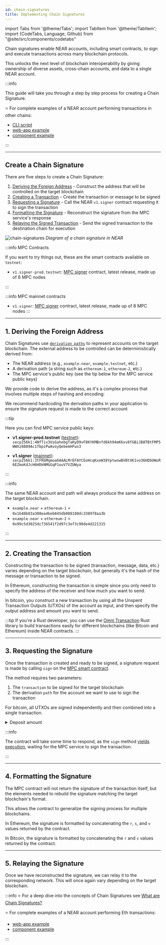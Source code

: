 ```yaml
---
id: chain-signatures
title: Implementing Chain Signatures
---
```


import Tabs from '@theme/Tabs';
import TabItem from '@theme/TabItem';
import {CodeTabs, Language, Github} from "@site/src/components/codetabs"

Chain signatures enable NEAR accounts, including smart contracts, to sign and execute transactions across many blockchain protocols.

This unlocks the next level of blockchain interoperability by giving ownership of diverse assets, cross-chain accounts, and data to a single NEAR account.

:::info

This guide will take you through a step by step process for creating a Chain Signature.

⭐️ For complete examples of a NEAR account performing transactions in other chains:

- [CLI script](https://github.com/mattlockyer/mpc-script)
- [web-app example](https://github.com/near-examples/near-multichain)
- [component example](https://test.near.social/bot.testnet/widget/chainsig-sign-eth-tx)

:::

---

## Create a Chain Signature

There are five steps to create a Chain Signature:

1. [Deriving the Foreign Address](#1-deriving-the-foreign-address) - Construct the address that will be controlled on the target blockchain
2. [Creating a Transaction](#2-creating-the-transaction) - Create the transaction or message to be signed
3. [Requesting a Signature](#3-requesting-the-signature) - Call the NEAR `v1.signer` contract requesting it to sign the transaction
4. [Formatting the Signature](#4-formatting-the-signature) - Reconstruct the signature from the MPC service's response
5. [Relaying the Signed Transaction](#5-relaying-the-signature) - Send the signed transaction to the destination chain for execution

![chain-signatures](/docs/assets/welcome-pages/chain-signatures-overview.png)
_Diagram of a chain signature in NEAR_

:::info MPC Contracts

If you want to try things out, these are the smart contracts available on `testnet`:

- `v1.signer-prod.testnet`: [MPC signer](https://github.com/near/mpc/tree/v0.2.0/contract) contract, latest release, made up of 8 MPC nodes

:::

:::info MPC mainnet contracts

- `v1.signer`: [MPC signer](https://github.com/near/mpc/tree/v0.2.0/contract) contract, latest release, made up of 8 MPC nodes
:::

---

## 1. Deriving the Foreign Address

Chain Signatures use [`derivation paths`](/concepts/abstraction/chain-signatures#derivation-paths-one-account-multiple-chains) to represent accounts on the target blockchain. The external address to be controlled can be deterministically derived from:

- The NEAR address (e.g., `example.near`, `example.testnet`, etc.)
- A derivation path (a string such as `ethereum-1`, `ethereum-2`, etc.)
- The MPC service's public key (see the tip below for the MPC service public keys)

We provide code to derive the address, as it's a complex process that involves multiple steps of hashing and encoding:

<Tabs groupId="code-tabs">
  <TabItem value="Ξ Ethereum">
    <Github language="js"
      url="https://github.com/near-examples/near-multichain/blob/aafcfe27f89d000e5abf94580dd4a7aaecb09fa7/src/services/ethereum.js" start="18" end="21" />

</TabItem>

<TabItem value="₿ Bitcoin">
    <Github language="js"
      url="https://github.com/near-examples/near-multichain/blob/aafcfe27f89d000e5abf94580dd4a7aaecb09fa7/src/services/bitcoin.js" start="17" end="25" />

</TabItem>

</Tabs>

We recommend hardcoding the derivation paths in your application to ensure the signature request is made to the correct account

:::tip

Here you can find MPC service public keys:

- **v1.signer-prod.testnet** ([testnet](https://testnet.nearblocks.io/address/v1.signer-prod.testnet)): `secp256k1:4NfTiv3UsGahebgTaHyD9vF8KYKMBnfd6kh94mK6xv8fGBiJB8TBtFMP5WWXz6B89Ac1fbpzPwAvoyQebemHFwx3`

- **v1.signer** ([mainnet](https://nearblocks.io/address/v1.signer)): `secp256k1:3tFRbMqmoa6AAALMrEFAYCEoHcqKxeW38YptwowBVBtXK1vo36HDbUWuR6EZmoK4JcH6HDkNMGGqP1ouV7VZUWya`

:::

:::info

The same NEAR account and path will always produce the same address on the target blockchain.

- `example.near` + `ethereum-1` = `0x1b48b83a308ea4beb845db088180dc3389f8aa3b`
- `example.near` + `ethereum-2` = `0x99c5d3025dc736541f2d97c3ef3c90de4d221315`

:::

---

## 2. Creating the Transaction

Constructing the transaction to be signed (transaction, message, data, etc.) varies depending on the target blockchain, but generally it's the hash of the message or transaction to be signed.

<Tabs groupId="code-tabs">
  <TabItem value="Ξ Ethereum">
    <Github language="js"
      url="https://github.com/near-examples/near-multichain/blob/aafcfe27f89d000e5abf94580dd4a7aaecb09fa7/src/services/ethereum.js"
      start="47" end="73" />

In Ethereum, constructing the transaction is simple since you only need to specify the address of the receiver and how much you want to send.

</TabItem>

<TabItem value="₿ Bitcoin">
    <Github language="js"
      url="https://github.com/near-examples/near-multichain/blob/aafcfe27f89d000e5abf94580dd4a7aaecb09fa7/src/services/bitcoin.js"
      start="41" end="53" />

In bitcoin, you construct a new transaction by using all the Unspent Transaction Outputs (UTXOs) of the account as input, and then specify the output address and amount you want to send.

</TabItem>

</Tabs>

:::tip
If you're a Rust developer, you can use the [Omni Transaction](https://github.com/near/omni-transaction-rs) Rust library to build transactions easily for different blockchains (like Bitcoin and Ethereum) inside NEAR contracts.
:::

---

## 3. Requesting the Signature

Once the transaction is created and ready to be signed, a signature request is made by calling `sign` on the [MPC smart contract](https://github.com/near/mpc-recovery/blob/f31e39f710f2fb76706e7bb638a13cf1fa1dbf26/contract/src/lib.rs#L298).

The method requires two parameters:

  1. The `transaction` to be signed for the target blockchain
  2. The derivation `path` for the account we want to use to sign the transaction

<Tabs groupId="code-tabs">
  <TabItem value="Ξ Ethereum">
    <Github language="js"
      url="https://github.com/near-examples/near-multichain/blob/aafcfe27f89d000e5abf94580dd4a7aaecb09fa7/src/services/ethereum.js"
      start="75" end="87" />

</TabItem>

  <TabItem value="₿ Bitcoin">
    <Github language="js"
      url="https://github.com/near-examples/near-multichain/blob/aafcfe27f89d000e5abf94580dd4a7aaecb09fa7/src/services/bitcoin.js"
      start="55" end="118" />

For bitcoin, all UTXOs are signed independently and then combined into a single transaction.

</TabItem>

</Tabs>

<details>

  <summary> Deposit amount </summary>

  In this example, we attach a deposit of 0.05 $NEAR for the signature request. The transaction may fail if the network is congested since the deposit required by the MPC service scales linearly with the number of pending requests, from 1 yoctoNEAR to a maximum of 0.65 $NEAR. Any unused deposit will be refunded and if the signature fails, the user will be refunded the full deposit.

  As an alternative, the MPC contract provides an [`experimental_signature_deposit()`](https://github.com/near/mpc/blob/develop/API.md#experimantal_signature_deposit) method to check the current deposit required.
  Keep in mind that this could provide an unreliable value, since the amount will likely change between the time of the check and the time of the request.

</details>

:::info

The contract will take some time to respond, as the `sign` method [yields execution](/blog/yield-resume), waiting for the MPC service to sign the transaction.

:::

---

## 4. Formatting the Signature

The MPC contract will not return the signature of the transaction itself, but the elements needed to rebuild the signature matching the target blockchain's format.

This allows the contract to generalize the signing process for multiple blockchains.

<Tabs groupId="code-tabs">
  <TabItem value="Ξ Ethereum">
    <Github language="js"
      url="https://github.com/near-examples/near-multichain/blob/aafcfe27f89d000e5abf94580dd4a7aaecb09fa7/src/services/ethereum.js"
      start="89" end="100" />

In Ethereum, the signature is formatted by concatenating the `r`, `s`, and `v` values returned by the contract.

</TabItem>

<TabItem value="₿ Bitcoin">
    <Github language="js"
      url="https://github.com/near-examples/near-multichain/blob/aafcfe27f89d000e5abf94580dd4a7aaecb09fa7/src/services/bitcoin.js"
      start="120" end="172" />

In Bitcoin, the signature is formatted by concatenating the `r` and `s` values returned by the contract.

</TabItem>

</Tabs>

---

## 5. Relaying the Signature

Once we have reconstructed the signature, we can relay it to the corresponding network. This will once again vary depending on the target blockchain.

<Tabs groupId="code-tabs">
  <TabItem value="Ξ Ethereum">
    <Github language="js"
      url="https://github.com/near-examples/near-multichain/blob/aafcfe27f89d000e5abf94580dd4a7aaecb09fa7/src/services/ethereum.js"
      start="109" end="115" />

</TabItem>

<TabItem value="₿ Bitcoin">
    <Github language="js"
      url="https://github.com/near-examples/near-multichain/blob/aafcfe27f89d000e5abf94580dd4a7aaecb09fa7/src/services/bitcoin.js"
      start="189" end="202" />

</TabItem>

</Tabs>

:::info
⭐️ For a deep dive into the concepts of Chain Signatures see [What are Chain Signatures?](/concepts/abstraction/chain-signatures)

⭐️ For complete examples of a NEAR account performing Eth transactions:

- [web-app example](https://github.com/near-examples/near-multichain)
- [component example](https://test.near.social/bot.testnet/widget/chainsig-sign-eth-tx)

:::
